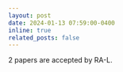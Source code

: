 ```yaml
---
layout: post
date: 2024-01-13 07:59:00-0400
inline: true
related_posts: false
---
```


2 papers are accepted by RA-L.